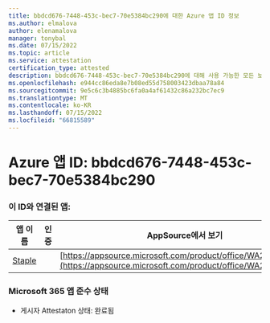 ```yaml
---
title: bbdcd676-7448-453c-bec7-70e5384bc290에 대한 Azure 앱 ID 정보
ms.author: elmalova
author: elenamalova
manager: tonybal
ms.date: 07/15/2022
ms.topic: article
ms.service: attestation
certification_type: attested
description: bbdcd676-7448-453c-bec7-70e5384bc290에 대해 사용 가능한 모든 보안 및 규정 준수 정보입니다.
ms.openlocfilehash: e944cc86eda8e7b08ed55d758003423dbaa78a84
ms.sourcegitcommit: 9e5c6c3b4885bc6fa0a4af61432c86a232bc7ec9
ms.translationtype: MT
ms.contentlocale: ko-KR
ms.lasthandoff: 07/15/2022
ms.locfileid: "66815589"
---
```

# <a name="azure-app-id-bbdcd676-7448-453c-bec7-70e5384bc290"></a>Azure 앱 ID: bbdcd676-7448-453c-bec7-70e5384bc290


### <a name="apps-associated-with-this-id"></a>이 ID와 연결된 앱:
| **앱 이름** | **인증** | **AppSource에서 보기** |
|--------------|---------------|-----------------------|
| [Staple](../forward/WA200003281.md) |  | [https://appsource.microsoft.com/product/office/WA200003281](https://appsource.microsoft.com/product/office/WA200003281) |

### <a name="microsoft-365-app-compliance-status"></a>Microsoft 365 앱 준수 상태
- 게시자 Attestaton 상태: 완료됨
